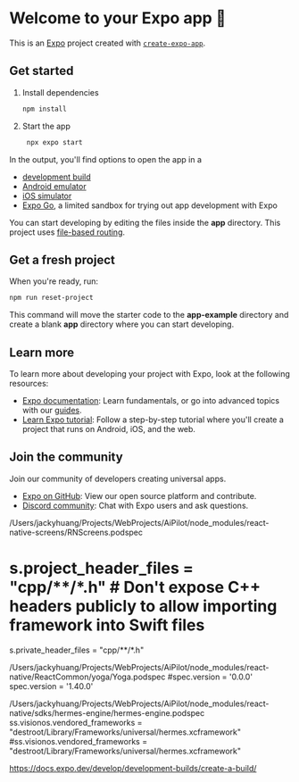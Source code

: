 # Welcome to your Expo app 👋

This is an [Expo](https://expo.dev) project created with [`create-expo-app`](https://www.npmjs.com/package/create-expo-app).

## Get started

1. Install dependencies

   ```bash
   npm install
   ```

2. Start the app

   ```bash
    npx expo start
   ```

In the output, you'll find options to open the app in a

- [development build](https://docs.expo.dev/develop/development-builds/introduction/)
- [Android emulator](https://docs.expo.dev/workflow/android-studio-emulator/)
- [iOS simulator](https://docs.expo.dev/workflow/ios-simulator/)
- [Expo Go](https://expo.dev/go), a limited sandbox for trying out app development with Expo

You can start developing by editing the files inside the **app** directory. This project uses [file-based routing](https://docs.expo.dev/router/introduction).

## Get a fresh project

When you're ready, run:

```bash
npm run reset-project
```

This command will move the starter code to the **app-example** directory and create a blank **app** directory where you can start developing.

## Learn more

To learn more about developing your project with Expo, look at the following resources:

- [Expo documentation](https://docs.expo.dev/): Learn fundamentals, or go into advanced topics with our [guides](https://docs.expo.dev/guides).
- [Learn Expo tutorial](https://docs.expo.dev/tutorial/introduction/): Follow a step-by-step tutorial where you'll create a project that runs on Android, iOS, and the web.

## Join the community

Join our community of developers creating universal apps.

- [Expo on GitHub](https://github.com/expo/expo): View our open source platform and contribute.
- [Discord community](https://chat.expo.dev): Chat with Expo users and ask questions.



/Users/jackyhuang/Projects/WebProjects/AiPilot/node_modules/react-native-screens/RNScreens.podspec 
  # s.project_header_files = "cpp/**/*.h" # Don't expose C++ headers publicly to allow importing framework into Swift files
  s.private_header_files = "cpp/**/*.h"

/Users/jackyhuang/Projects/WebProjects/AiPilot/node_modules/react-native/ReactCommon/yoga/Yoga.podspec
  #spec.version = '0.0.0'
  spec.version = '1.40.0'

/Users/jackyhuang/Projects/WebProjects/AiPilot/node_modules/react-native/sdks/hermes-engine/hermes-engine.podspec
  ss.visionos.vendored_frameworks = "destroot/Library/Frameworks/universal/hermes.xcframework"
  #ss.visionos.vendored_frameworks = "destroot/Library/Frameworks/universal/hermes.xcframework"



https://docs.expo.dev/develop/development-builds/create-a-build/